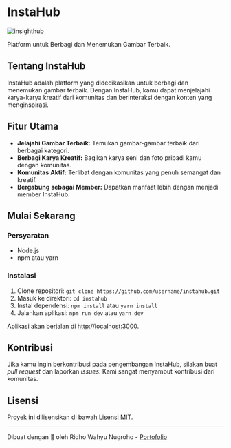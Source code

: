 # InstaHub

![insighthub](https://github.com/Wridho788/Fe_inshightHub/assets/25151124/e10070b1-6566-4a41-a148-744fe0515015)


Platform untuk Berbagi dan Menemukan Gambar Terbaik.

## Tentang InstaHub

InstaHub adalah platform yang didedikasikan untuk berbagi dan menemukan gambar terbaik. Dengan InstaHub, kamu dapat menjelajahi karya-karya kreatif dari komunitas dan berinteraksi dengan konten yang menginspirasi.

## Fitur Utama

- **Jelajahi Gambar Terbaik:** Temukan gambar-gambar terbaik dari berbagai kategori.
- **Berbagi Karya Kreatif:** Bagikan karya seni dan foto pribadi kamu dengan komunitas.
- **Komunitas Aktif:** Terlibat dengan komunitas yang penuh semangat dan kreatif.
- **Bergabung sebagai Member:** Dapatkan manfaat lebih dengan menjadi member InstaHub.

## Mulai Sekarang

### Persyaratan

- Node.js
- npm atau yarn

### Instalasi

1. Clone repositori: `git clone https://github.com/username/instahub.git`
2. Masuk ke direktori: `cd instahub`
3. Instal dependensi: `npm install` atau `yarn install`
4. Jalankan aplikasi: `npm run dev` atau `yarn dev`

Aplikasi akan berjalan di [http://localhost:3000](http://localhost:3000).

## Kontribusi

Jika kamu ingin berkontribusi pada pengembangan InstaHub, silakan buat _pull request_ dan laporkan _issues_. Kami sangat menyambut kontribusi dari komunitas.

## Lisensi

Proyek ini dilisensikan di bawah [Lisensi MIT](LICENSE).

---

Dibuat dengan 💙 oleh Ridho Wahyu Nugroho - [Portofolio](https://ridho-portfolio.vercel.app)
